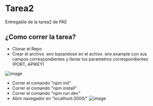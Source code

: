 # Tarea2

Entregable de la tarea2 de PAE

## ¿Como correr la tarea?

- Clonar el Repo
- Crear el archivo .env basandose en el achivo .env.example con sus campos correspondientes y llenar los parametros correspondientes (PORT, APIKEY)
  
![image](https://github.com/EdsonGonzalez01/TareasPAE2023/assets/43611650/c7f4ee5f-05c2-4fce-94a2-e0e7ae99c716)
- Correr el comando "npm init"
- Correr el comando "npm install"
- Correr el comando "npm run dev"
- Abrir navegador en "localhost:3000/"
![image](https://github.com/EdsonGonzalez01/TareasPAE2023/assets/43611650/c1c1675c-ec06-477c-b55a-53c85522abcb)



